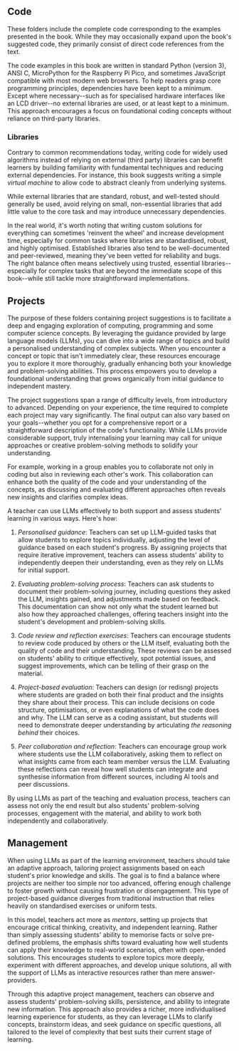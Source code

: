 ## Code

These folders include the complete code corresponding to the examples presented in the book.
While they may occasionally expand upon the book's suggested code, they primarily consist of
direct code references from the text.

The code examples in this book are written in standard Python (version 3), ANSI C, MicroPython
for the Raspberry Pi Pico, and sometimes JavaScript compatible with most modern web browsers.
To help readers grasp core programming principles, dependencies have been kept to a minimum.
Except where necessary--such as for specialised hardware interfaces like an LCD driver--no
external libraries are used, or at least kept to a minimum. This approach encourages a focus
on foundational coding concepts without reliance on third-party libraries.


### Libraries

Contrary to common recommendations today, writing code for widely used algorithms instead
of relying on external (third party) libraries can benefit learners by building familiarity
with fundamental techniques and reducing external dependencies. For instance, this book
suggests writing a simple *virtual machine* to allow code to abstract cleanly from underlying
systems.

While external libraries that are standard, robust, and well-tested should generally be used,
avoid relying on small, non-essential libraries that add little value to the core task and
may introduce unnecessary dependencies.

In the real world, it's worth noting that writing custom solutions for everything can
sometimes 'reinvent the wheel' and increase development time, especially for common tasks
where libraries are standardised, robust, and highly optimised. Established libraries also
tend to be well-documented and peer-reviewed, meaning they've been vetted for reliability
and bugs. The right balance often means selectively using trusted, essential
libraries--especially for complex tasks that are beyond the immediate scope of this
book--while still tackle more straightforward implementations.


## Projects

The purpose of these folders containing project suggestions is to facilitate a deep
and engaging exploration of computing, programming and some computer science concepts.
By leveraging the guidance provided by large language models (LLMs), you can dive
into a wide range of topics and build a personalised understanding of complex subjects.
When you encounter a concept or topic that isn't immediately clear, these resources
encourage you to explore it more thoroughly, gradually enhancing both your knowledge
and problem-solving abilities. This process empowers you to develop a foundational
understanding that grows organically from initial guidance to independent mastery.

The project suggestions span a range of difficulty levels, from introductory to
advanced. Depending on your experience, the time required to complete each project
may vary significantly. The final output can also vary based on your goals--whether
you opt for a comprehensive report or a straightforward description of the code's
functionality. While LLMs provide considerable support, truly internalising your
learning may call for unique approaches or creative problem-solving methods to
solidify your understanding.

For example, working in a group enables you to collaborate not only in coding but
also in reviewing each other's work. This collaboration can enhance both the quality
of the code and your understanding of the concepts, as discussing and evaluating
different approaches often reveals new insights and clarifies complex ideas.

A teacher can use LLMs effectively to both support and assess students' learning
in various ways. Here's how:

1. *Personalised guidance*: Teachers can set up LLM-guided tasks that allow students
   to explore topics individually, adjusting the level of guidance based on each
   student's progress. By assigning projects that require iterative improvement,
   teachers can assess students' ability to independently deepen their understanding,
   even as they rely on LLMs for initial support.

2. *Evaluating problem-solving process*: Teachers can ask students to document
   their problem-solving journey, including questions they asked the LLM,
   insights gained, and adjustments made based on feedback. This documentation
   can show not only what the student learned but also how they approached challenges,
   offering teachers insight into the student's development and problem-solving skills.

3. *Code review and reflection exercises*: Teachers can encourage students to review
   code produced by others or the LLM itself, evaluating both the quality of code
   and their understanding. These reviews can be assessed on students' ability to
   critique effectively, spot potential issues, and suggest improvements, which can
   be telling of their grasp on the material.

4. *Project-based evaluation*: Teachers can design (or redisng) projects where students
   are graded on both their final product and the insights they share about their
   process. This can include decisions on code structure, optimisations, or even
   explanations of what the code does and why. The LLM can serve as a coding assistant,
   but students will need to demonstrate deeper understanding by articulating
   *the reasoning behind* their choices.

5. *Peer collaboration and reflection*: Teachers can encourage group work where students
   use the LLM collaboratively, asking them to reflect on what insights came from each
   team member versus the LLM. Evaluating these reflections can reveal how well students
   can integrate and synthesise information from different sources, including AI tools
   and peer discussions.


By using LLMs as part of the teaching and evaluation process, teachers can assess not
only the end result but also students' problem-solving processes, engagement with the
material, and ability to work both independently and collaboratively.


## Management

When using LLMs as part of the learning environment, teachers should take an adaptive approach,
tailoring project assignments based on each student's prior knowledge and skills. The goal is to find
a balance where projects are neither too simple nor too advanced, offering enough challenge to foster
growth without causing frustration or disengagement. This type of project-based guidance diverges
from traditional instruction that relies heavily on standardised exercises or uniform tests.

In this model, teachers act more as *mentors*, setting up projects that encourage critical thinking,
creativity, and independent learning. Rather than simply assessing students' ability to memorise facts
or solve pre-defined problems, the emphasis shifts toward evaluating how well students can apply
their knowledge to real-world scenarios, often with open-ended solutions. This encourages students
to explore topics more deeply, experiment with different approaches, and develop unique solutions,
all with the support of LLMs as interactive resources rather than mere answer-providers.

Through this adaptive project management, teachers can observe and assess students' problem-solving
skills, persistence, and ability to integrate new information. This approach also provides a richer, more
individualised learning experience for students, as they can leverage LLMs to clarify concepts, brainstorm
ideas, and seek guidance on specific questions, all tailored to the level of complexity that best suits
their current stage of learning.
